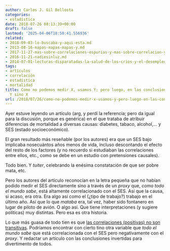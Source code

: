 ```yaml
---
author: Carlos J. Gil Bellosta
categories:
- estadística
date: 2018-07-26 08:13:39+00:00
draft: false
lastmod: '2025-04-06T18:50:41.556936'
related:
- 2018-09-03-lo-buscaba-y-aqui-esta.md
- 2013-08-16-mapas-mapas-mapas-y.md
- 2017-11-27-mas-sobre-correlaciones-espurias-y-mas-sobre-correlacion-y-causalidad.md
- 2016-11-21-nadiesinluz.md
- 2014-07-01-lecturas-disparatadas-la-salud-de-los-crios-y-el-desempleo.md
tags:
- artículos
- correlación
- estadística
- mortalidad
title: Como no podemos medir X, usamos Y; pero luego, en las conclusiones, no criticamos
  Y sino X
url: /2018/07/26/como-no-podemos-medir-x-usamos-y-pero-luego-en-las-conclusiones-no-criticamos-y-sino-x/
---
```


Ayer estuve leyendo un artículo (arg, y perdí la referencia; pero da igual para la discusión, porque es genérica) en el que trataba de atribuir diferencias de mortalidad a diversas causas: diabetes, tabaco, alcohol,... y SES (estado socioeconómico).

El gran resultado más reseñable (por los autores) era que un SES bajo implicaba nosecuántos años menos de vida, incluso descontando el efecto del resto de los factores (y no recuerdo si estudiaban las correlaciones entre ellos, etc., como se debe en un estudio con pretensiones causales).

Todo bien. Y _tuiter_, celebrando la enésima constatación de que ser pobre mata, etc.

Pero los autores del artículo reconocían en la letra pequeña que no habían podido medir el SES directamente sino a través de un _proxy_ que, _como todo el mundo sabe_, está altamente correlacionado con el SES. Así que la causa, si acaso, era otra. Era algo así como el (¿tipo de trabajo?) trabajo en el último año. Así que lo que _mataba_ era, tal vez, haber sido fontanero en lugar de piloto de avión. O algo así. Que tiene interpretaciones (y sugiere políticas) muy distintas. Pero esa es otra historia.

Lo que más guasa de todo tien es que [las correlaciones (positivas) no son transitivas](https://datanalytics.com/2018/01/16/las-correlaciones-positivas-son-transitivas/). Podríamos encontrar con cierto tino otra variable que _todo el mundo sabe_ que está correlacionada con el SES pero negativamente con el _proxy_. Y redactar un artículo con las conclusiones invertidas para divertimento de todos.
